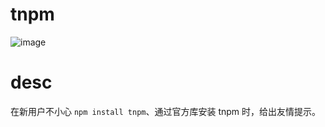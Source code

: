 # tnpm

![image](https://cloud.githubusercontent.com/assets/1147375/11032640/07affbbc-8718-11e5-8586-b5d040570c0f.png)

# desc

在新用户不小心 `npm install tnpm`、通过官方库安装 tnpm 时，给出友情提示。
